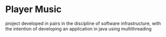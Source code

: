 # Player Music

project developed in pairs in the discipline of software infrastructure, with the intention of developing an application in java using multithreading
